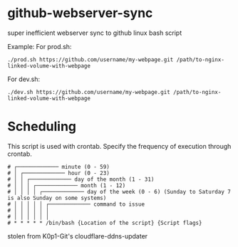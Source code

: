# github-webserver-sync
super inefficient webserver sync to github linux bash script






Example:
For prod.sh:
```
./prod.sh https://github.com/username/my-webpage.git /path/to-nginx-linked-volume-with-webpage
```
For dev.sh:
```
./dev.sh https://github.com/username/my-webpage.git /path/to-nginx-linked-volume-with-webpage
```



# Scheduling
This script is used with crontab. Specify the frequency of execution through crontab.
```
# ┌───────────── minute (0 - 59)
# │ ┌───────────── hour (0 - 23)
# │ │ ┌───────────── day of the month (1 - 31)
# │ │ │ ┌───────────── month (1 - 12)
# │ │ │ │ ┌───────────── day of the week (0 - 6) (Sunday to Saturday 7 is also Sunday on some systems)
# │ │ │ │ │ ┌───────────── command to issue                               
# │ │ │ │ │ │
# │ │ │ │ │ │
# * * * * * /bin/bash {Location of the script} {Script flags}
```
stolen from K0p1-Git's cloudflare-ddns-updater